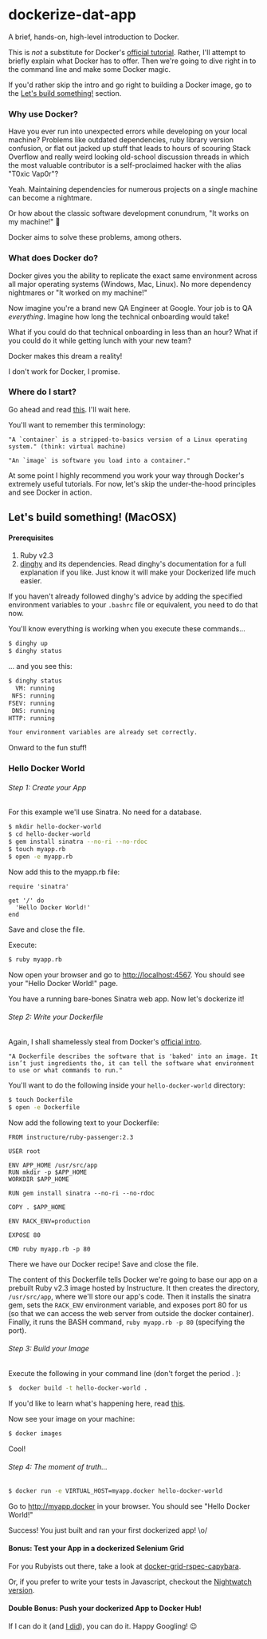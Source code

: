 # dockerize-dat-app
A brief, hands-on, high-level introduction to Docker.

This is *not* a substitute for Docker's [official tutorial](https://training.docker.com/self-paced-training). Rather, I'll attempt to briefly explain what Docker has to offer. Then we're going to dive right in to the command line and make some Docker magic.

If you'd rather skip the intro and go right to building a Docker image, go to the [Let's build something!](https://github.com/mycargus/dockerize-dat-app#lets-build-something-macosx) section.

### Why use Docker?

Have you ever run into unexpected errors while developing on your local machine? Problems like outdated dependencies, ruby library version confusion, or flat out jacked up stuff that leads to hours of scouring Stack Overflow and really weird looking old-school discussion threads in which the most valuable contributor is a self-proclaimed hacker with the alias "T0xic Vap0r"?

Yeah. Maintaining dependencies for numerous projects on a single machine can become a nightmare.

Or how about the classic software development conundrum, "It works on my machine!" :facepalm:

Docker aims to solve these problems, among others.

### What does Docker do?

Docker gives you the ability to replicate the exact same environment across all major operating systems (Windows, Mac, Linux). No more dependency nightmares or "It worked on my machine!" 

Now imagine you're a brand new QA Engineer at Google. Your job is to QA _*everything*_. Imagine how long the technical onboarding would take!

What if you could do that technical onboarding in less than an hour? What if you could do it while getting lunch with your new team?

Docker makes this dream a reality!

I don't work for Docker, I promise.

### Where do I start?

Go ahead and read [this](https://docs.docker.com/mac/step_two/). I'll wait here.

You'll want to remember this terminology:
```
"A `container` is a stripped-to-basics version of a Linux operating system." (think: virtual machine)

"An `image` is software you load into a container."
```

At some point I highly recommend you work your way through Docker's extremely useful tutorials. For now, let's skip the under-the-hood principles and see Docker in action.

## Let's build something! (MacOSX)

#### Prerequisites
1. Ruby v2.3
2. [dinghy](https://github.com/codekitchen/dinghy) and its dependencies. Read dinghy's documentation for a full explanation if you like. Just know it will make your Dockerized life much easier.

If you haven't already followed dinghy's advice by adding the specified environment variables to your `.bashrc` file or equivalent, you need to do that now. 

You'll know everything is working when you execute these commands...
```sh 
$ dinghy up
$ dinghy status
```

... and you see this:
```sh
$ dinghy status
  VM: running
 NFS: running
FSEV: running
 DNS: running
HTTP: running

Your environment variables are already set correctly.
```

Onward to the fun stuff!

### Hello Docker World

###### Step 1: Create your App

For this example we'll use Sinatra. No need for a database.

```sh 
$ mkdir hello-docker-world
$ cd hello-docker-world
$ gem install sinatra --no-ri --no-rdoc
$ touch myapp.rb
$ open -e myapp.rb
```

Now add this to the myapp.rb file:
```
require 'sinatra'

get '/' do
  'Hello Docker World!'
end
```

Save and close the file.

Execute:
```sh 
$ ruby myapp.rb
```

Now open your browser and go to [http://localhost:4567](http://localhost:4567). You should see your "Hello Docker World!" page.

You have a running bare-bones Sinatra web app. Now let's dockerize it!

###### Step 2: Write your Dockerfile

Again, I shall shamelessly steal from Docker's [official intro](https://docs.docker.com/mac/step_four/).
```
"A Dockerfile describes the software that is 'baked' into an image. It isn’t just ingredients tho, it can tell the software what environment to use or what commands to run."
```

You'll want to do the following inside your `hello-docker-world` directory:
```sh
$ touch Dockerfile
$ open -e Dockerfile
```

Now add the following text to your Dockerfile:
``` 
FROM instructure/ruby-passenger:2.3

USER root

ENV APP_HOME /usr/src/app
RUN mkdir -p $APP_HOME
WORKDIR $APP_HOME

RUN gem install sinatra --no-ri --no-rdoc

COPY . $APP_HOME

ENV RACK_ENV=production

EXPOSE 80

CMD ruby myapp.rb -p 80
```

There we have our Docker recipe! Save and close the file.

The content of this Dockerfile tells Docker we're going to base our app on a prebuilt Ruby v2.3 image hosted by Instructure. It then creates the directory, `/usr/src/app`, where we'll store our app's code. Then it installs the sinatra gem, sets the `RACK_ENV` environment variable, and exposes port 80 for us (so that we can access the web server from outside the docker container). Finally, it runs the BASH command, `ruby myapp.rb -p 80` (specifying the port).

###### Step 3: Build your Image

Execute the following in your command line (don't forget the period . ):
```sh
$  docker build -t hello-docker-world .
```

If you'd like to learn what's happening here, read [this](https://docs.docker.com/mac/step_four/).

Now see your image on your machine:
```sh 
$ docker images
```

Cool!

###### Step 4: The moment of truth...
```sh 
$ docker run -e VIRTUAL_HOST=myapp.docker hello-docker-world
```

Go to http://myapp.docker in your browser. You should see "Hello Docker World!"

Success! You just built and ran your first dockerized app!  \o/

#### Bonus: Test your App in a dockerized Selenium Grid

For you Rubyists out there, take a look at [docker-grid-rspec-capybara](https://github.com/mycargus/docker-grid-rspec-capybara).

Or, if you prefer to write your tests in Javascript, checkout the [Nightwatch version](https://github.com/mycargus/docker-grid-nightwatch).

#### Double Bonus: Push your dockerized App to Docker Hub!

If I can do it (and [I did](https://hub.docker.com/r/mycargus/hello-docker-world/)), you can do it. Happy Googling! :wink: